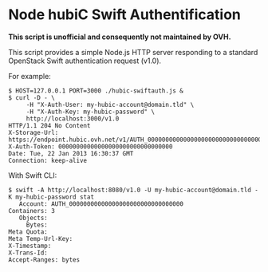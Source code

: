 Node hubiC Swift Authentification
=================================

**This script is unofficial and consequently not maintained by OVH.**

This script provides a simple Node.js HTTP server responding to a standard OpenStack Swift authentication request (v1.0).

For example:

```
$ HOST=127.0.0.1 PORT=3000 ./hubic-swiftauth.js &
$ curl -D - \
     -H "X-Auth-User: my-hubic-account@domain.tld" \
     -H "X-Auth-Key: my-hubic-password" \
     http://localhost:3000/v1.0
HTTP/1.1 204 No Content
X-Storage-Url: https://endpoint.hubic.ovh.net/v1/AUTH_00000000000000000000000000000000
X-Auth-Token: 00000000000000000000000000000000
Date: Tue, 22 Jan 2013 16:30:37 GMT
Connection: keep-alive
```

With Swift CLI:
```
$ swift -A http://localhost:8080/v1.0 -U my-hubic-account@domain.tld -K my-hubic-password stat
   Account: AUTH_00000000000000000000000000000000
Containers: 3
   Objects:
     Bytes:
Meta Quota:
Meta Temp-Url-Key:
X-Timestamp:
X-Trans-Id:
Accept-Ranges: bytes
```